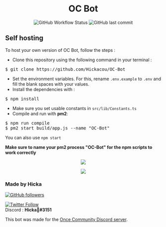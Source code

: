 <div align="center">
<h1>OC Bot</h1>
<img alt="GitHub Workflow Status" src="https://img.shields.io/github/workflow/status/Hickacou/OC-Bot/Deploy">
<img alt="GitHub last commit" src="https://img.shields.io/github/last-commit/Hickacou/OC-Bot">
</div>
<h2>Self hosting</h2>
To host your own version of OC Bot, follow the steps : 

 - Clone this repository using the following command in your terminal :
<pre>
$ git clone https://github.com/Hickacou/OC-Bot
</pre>
- Set the environment variables. For this, rename <code>.env.example</code> to <code>.env</code> and fill the blank spaces with your values.
- Install the dependencies with : 
<pre>
$ npm install
</pre>
- Make sure you set usable constants in <code>src/lib/Constants.ts</code>
- Compile and run with <b>pm2</b>:
<pre>
$ npm run compile
$ pm2 start build/app.js --name "OC-Bot"
</pre>
You can also use <code>npm start</code>

<b>Make sure to name your pm2 process "OC-Bot" for the npm scripts to work correctly</b>

<div align="center">
<a href="https://forthebadge.com" target="_blank"><img src="https://forthebadge.com/images/badges/made-with-typescript.svg" /></a>

<a href="https://forthebadge.com" target="_blank"><img src="https://forthebadge.com/images/badges/powered-by-water.svg" /></a>
</div>
<h3>Made by Hicka</h3>
<a href="https://github.com/Hickacou" target="_blank"><img alt="GitHub followers" src="https://img.shields.io/github/followers/Hickacou?style=social"></a>

<a href="https://twitter.com/puddingmangue" target="_blank"><img alt="Twitter Follow" src="https://img.shields.io/twitter/follow/puddingmangue?style=social"></a>
<br>
Discord : **Hicka🍡#3151**

This bot was made for the <a href="https://discord.gg/oncecommunity" target="_blank">Once Community Discord server</a>.
